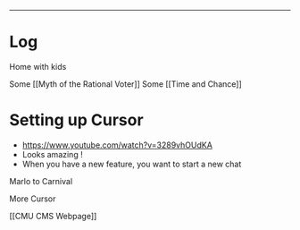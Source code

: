 
---

# Log

Home with kids

Some [[Myth of the Rational Voter]]
Some [[Time and Chance]]

# Setting up Cursor
- https://www.youtube.com/watch?v=3289vhOUdKA
- Looks amazing ! 
- When you have a new feature, you want to start a new chat

Marlo to Carnival

More Cursor

[[CMU CMS Webpage]]